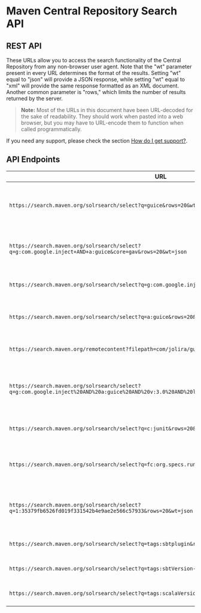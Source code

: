 # Maven Central Repository Search API

## REST API

These URLs allow you to access the search functionality of the Central Repository from any non-browser user agent. Note that the "wt" parameter present in every URL determines the format of the results. Setting "wt" equal to "json" will provide a JSON response, while setting "wt" equal to "xml" will provide the same response formatted as an XML document. Another common parameter is "rows," which limits the number of results returned by the server.

> **Note:** Most of the URLs in this document have been URL-decoded for the sake of readability. They should work when pasted into a web browser, but you may have to URL-encode them to function when called programmatically.

If you need any support, please check the section [How do I get support?](#how-do-i-get-support).

## API Endpoints

| URL | Description |
|-----|-------------|
| `https://search.maven.org/solrsearch/select?q=guice&rows=20&wt=json` | Mimics typing "guice" in the basic search box. Returns first page of artifacts with "guice" in the groupId or artifactId and lists details for most recent version released. |
| `https://search.maven.org/solrsearch/select?q=g:com.google.inject+AND+a:guice&core=gav&rows=20&wt=json` | Mimics clicking the link for all versions of groupId "com.google.inject" and artifactId "guice." Returns sorted list of all versions of an artifact. |
| `https://search.maven.org/solrsearch/select?q=g:com.google.inject&rows=20&wt=json` | Search for all artifacts in the groupId "com.google.inject." For each artifact, returns details for the most recent version released. |
| `https://search.maven.org/solrsearch/select?q=a:guice&rows=20&wt=json` | Search for any artifactId named "guice," irrespective of groupId. For each artifact returns details for the most recent version released. |
| `https://search.maven.org/remotecontent?filepath=com/jolira/guice/3.0.0/guice-3.0.0.pom` | Downloads a file at the given path from the Central Repository (https://repo1.maven.org/maven2/ and its mirrors). |
| `https://search.maven.org/solrsearch/select?q=g:com.google.inject%20AND%20a:guice%20AND%20v:3.0%20AND%20l:javadoc%20AND%20p:jar&rows=20&wt=json` | Mimics searching by coordinate in Advanced Search. This search uses all coordinates ("g" for groupId, "a" for artifactId, "v" for version, "p" for packaging, "l" for classifier) |
| `https://search.maven.org/solrsearch/select?q=c:junit&rows=20&wt=json` | Mimics searching by classname in Advanced Search. Returns a list of artifacts, down to the specific version, containing the class. |
| `https://search.maven.org/solrsearch/select?q=fc:org.specs.runner.JUnit&rows=20&wt=json` | Mimics searching by fully-qualified classname in Advanced Search. Returns a list of artifacts, down to the specific version containing the class. |
| `https://search.maven.org/solrsearch/select?q=1:35379fb6526fd019f331542b4e9ae2e566c57933&rows=20&wt=json` | Mimics searching by SHA-1 Checksum in Advanced Search. You will need to calculate the SHA-1 for the file before sending the request to the Central Repository. |
| `https://search.maven.org/solrsearch/select?q=tags:sbtplugin&rows=20&wt=json` | Mimics searching for tags:sbtplugin in the basic searchbar. |
| `https://search.maven.org/solrsearch/select?q=tags:sbtVersion-0.11&rows=20&wt=json` | Mimics searching for tags:sbtVersion-0.11 in the basic searchbar. |
| `https://search.maven.org/solrsearch/select?q=tags:scalaVersion-2.9&rows=20&wt=json` | Mimics searching for tags:scalaVersion-2.9 in the basic search bar. |